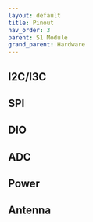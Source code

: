 ```yaml
---
layout: default
title: Pinout
nav_order: 3
parent: S1 Module
grand_parent: Hardware
---
```


## I2C/I3C

## SPI

## DIO

## ADC

## Power

## Antenna